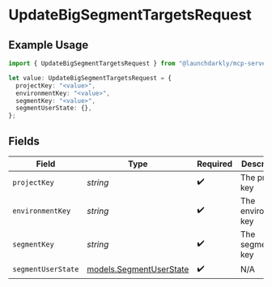 # UpdateBigSegmentTargetsRequest

## Example Usage

```typescript
import { UpdateBigSegmentTargetsRequest } from "@launchdarkly/mcp-server/models/operations";

let value: UpdateBigSegmentTargetsRequest = {
  projectKey: "<value>",
  environmentKey: "<value>",
  segmentKey: "<value>",
  segmentUserState: {},
};
```

## Fields

| Field                                                       | Type                                                        | Required                                                    | Description                                                 |
| ----------------------------------------------------------- | ----------------------------------------------------------- | ----------------------------------------------------------- | ----------------------------------------------------------- |
| `projectKey`                                                | *string*                                                    | :heavy_check_mark:                                          | The project key                                             |
| `environmentKey`                                            | *string*                                                    | :heavy_check_mark:                                          | The environment key                                         |
| `segmentKey`                                                | *string*                                                    | :heavy_check_mark:                                          | The segment key                                             |
| `segmentUserState`                                          | [models.SegmentUserState](../../models/segmentuserstate.md) | :heavy_check_mark:                                          | N/A                                                         |